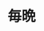 ---
title: 毎晩
description: 每天晚上
kana: まいばん
pronunciation: maibann
tone: ①⓪
type: 名词
pubDate: 2024-08-19 00:00:20
lessonIndex: 4
---